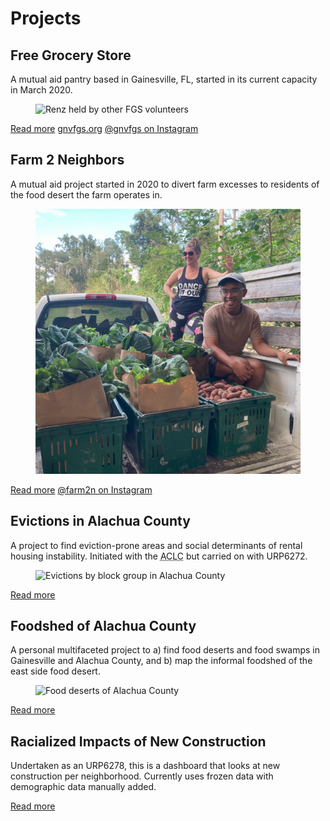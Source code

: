 # Projects

## Free Grocery Store

A mutual aid pantry based in Gainesville, FL, started in its current capacity in March 2020.

<figure>
<img src="/media/renz-fgs.jpg" alt="Renz held by other FGS volunteers" loading=lazy>
</figure>

[Read more](/projects/fgs.html)
[gnvfgs.org](https://gnvfgs.org)
[@gnvfgs on Instagram](https://instagram.com/gnvfgs)

## Farm 2 Neighbors

A mutual aid project started in 2020 to divert farm excesses to residents of the food desert the farm operates in.

<figure>
<img src="/media/renz-brackin-f2n.jpg" alt="Renz and Brackin on the Farm 2 Neighbors truck" loading=lazy>
</figure>

[Read more](/projects/f2n.html)
[@farm2n on Instagram](https://instagram.com/farm2n)

## Evictions in Alachua County

A project to find eviction-prone areas and social determinants of rental housing instability. Initiated with the <abbr title="Alachua County Labor Coalition">ACLC</abbr> but carried on with URP6272.

<figure>
<img src="/media/evictions-bg.png" alt="Evictions by block group in Alachua County" loading=lazy>
</figure>

[Read more](/projects/ac-evictions.html)

## Foodshed of Alachua County

A personal multifaceted project to a) find food deserts and food swamps in Gainesville and Alachua County, and b) map the informal foodshed of the east side food desert.

<figure>
<img src="/media/alachua_food-deserts.png" alt="Food deserts of Alachua County" loading=lazy>
</figure>

[Read more]()

## Racialized Impacts of New Construction

Undertaken as an URP6278, this is a dashboard that looks at new construction per neighborhood. Currently uses frozen data with demographic data manually added.

[Read more]()